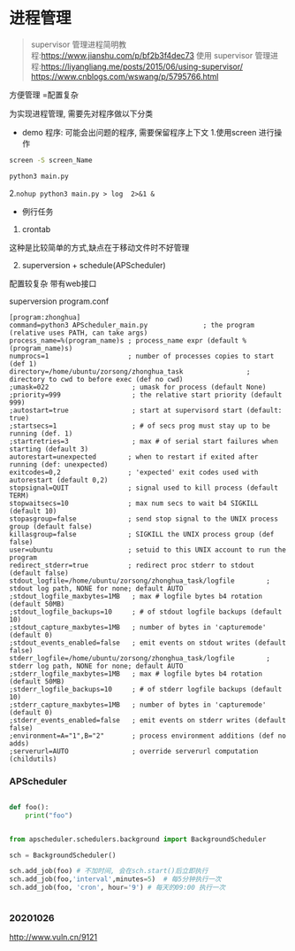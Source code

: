 # 进程管理

>supervisor 管理进程简明教程:https://www.jianshu.com/p/bf2b3f4dec73
>使用 supervisor 管理进程:https://liyangliang.me/posts/2015/06/using-supervisor/
>https://www.cnblogs.com/wswang/p/5795766.html

方便管理 =配置复杂

为实现进程管理, 需要先对程序做以下分类

- demo 程序: 可能会出问题的程序, 需要保留程序上下文
1.使用screen 进行操作

```bash
screen -S screen_Name

python3 main.py
```
2.```nohup python3 main.py > log  2>&1 &```
 

- 例行任务
1. crontab 

这种是比较简单的方式,缺点在于移动文件时不好管理


2. superversion + schedule(APScheduler)

配置较复杂
带有web接口

superversion program.conf
```
[program:zhonghua]
command=python3 APScheduler_main.py              ; the program (relative uses PATH, can take args)
process_name=%(program_name)s ; process_name expr (default %(program_name)s)
numprocs=1                    ; number of processes copies to start (def 1)
directory=/home/ubuntu/zorsong/zhonghua_task                ; directory to cwd to before exec (def no cwd)
;umask=022                     ; umask for process (default None)
;priority=999                  ; the relative start priority (default 999)
;autostart=true                ; start at supervisord start (default: true)
;startsecs=1                   ; # of secs prog must stay up to be running (def. 1)
;startretries=3                ; max # of serial start failures when starting (default 3)
autorestart=unexpected        ; when to restart if exited after running (def: unexpected)
exitcodes=0,2                 ; 'expected' exit codes used with autorestart (default 0,2)
stopsignal=QUIT               ; signal used to kill process (default TERM)
stopwaitsecs=10               ; max num secs to wait b4 SIGKILL (default 10)
stopasgroup=false             ; send stop signal to the UNIX process group (default false)
killasgroup=false             ; SIGKILL the UNIX process group (def false)
user=ubuntu                   ; setuid to this UNIX account to run the program
redirect_stderr=true          ; redirect proc stderr to stdout (default false)
stdout_logfile=/home/ubuntu/zorsong/zhonghua_task/logfile        ; stdout log path, NONE for none; default AUTO
;stdout_logfile_maxbytes=1MB   ; max # logfile bytes b4 rotation (default 50MB)
;stdout_logfile_backups=10     ; # of stdout logfile backups (default 10)
;stdout_capture_maxbytes=1MB   ; number of bytes in 'capturemode' (default 0)
;stdout_events_enabled=false   ; emit events on stdout writes (default false)
stderr_logfile=/home/ubuntu/zorsong/zhonghua_task/logfile        ; stderr log path, NONE for none; default AUTO
;stderr_logfile_maxbytes=1MB   ; max # logfile bytes b4 rotation (default 50MB)
;stderr_logfile_backups=10     ; # of stderr logfile backups (default 10)
;stderr_capture_maxbytes=1MB   ; number of bytes in 'capturemode' (default 0)
;stderr_events_enabled=false   ; emit events on stderr writes (default false)
;environment=A="1",B="2"       ; process environment additions (def no adds)
;serverurl=AUTO                ; override serverurl computation (childutils)
```


### APScheduler




```python

def foo():
    print("foo")


from apscheduler.schedulers.background import BackgroundScheduler

sch = BackgroundScheduler()

sch.add_job(foo) # 不加时间, 会在sch.start()后立即执行
sch.add_job(foo,'interval',minutes=5)  # 每5分钟执行一次
sch.add_job(foo, 'cron', hour='9') # 每天的09:00 执行一次



```


### 20201026 

http://www.vuln.cn/9121



 
